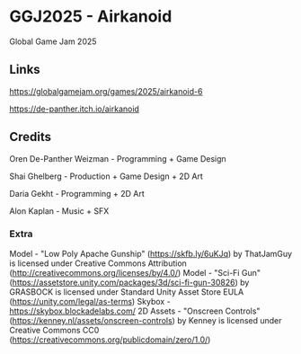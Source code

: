 # GGJ2025 - Airkanoid
Global Game Jam 2025

## Links
https://globalgamejam.org/games/2025/airkanoid-6

https://de-panther.itch.io/airkanoid

## Credits
Oren De-Panther Weizman - Programming + Game Design

Shai Ghelberg - Production + Game Design + 2D Art

Daria Gekht - Programming + 2D Art

Alon Kaplan - Music + SFX

### Extra
Model - "Low Poly Apache Gunship" (https://skfb.ly/6uKJq) by ThatJamGuy is licensed under Creative Commons Attribution (http://creativecommons.org/licenses/by/4.0/)
Model - "Sci-Fi Gun" (https://assetstore.unity.com/packages/3d/sci-fi-gun-30826) by GRASBOCK is licensed under Standard Unity Asset Store EULA (https://unity.com/legal/as-terms)
Skybox - https://skybox.blockadelabs.com/
2D Assets - "Onscreen Controls" (https://kenney.nl/assets/onscreen-controls) by Kenney is licensed under Creative Commons CC0 (https://creativecommons.org/publicdomain/zero/1.0/)
